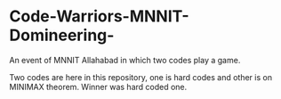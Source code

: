 # Code-Warriors-MNNIT-Domineering-
An event of MNNIT Allahabad in which two codes play a game.

Two codes are here in this repository, one is hard codes and other is on MINIMAX theorem. Winner was hard coded one.
